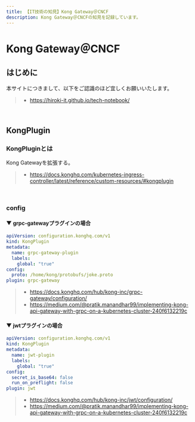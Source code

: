 ```yaml
---
title: 【IT技術の知見】Kong Gateway＠CNCF
description: Kong Gateway＠CNCFの知見を記録しています。
---
```


# Kong Gateway＠CNCF

## はじめに

本サイトにつきまして、以下をご認識のほど宜しくお願いいたします。

> - https://hiroki-it.github.io/tech-notebook/

<br>

## KongPlugin

### KongPluginとは

Kong Gatewayを拡張する。

> - https://docs.konghq.com/kubernetes-ingress-controller/latest/reference/custom-resources/#kongplugin

<br>

### config

#### ▼ grpc-gatewayプラグインの場合

```yaml
apiVersion: configuration.konghq.com/v1
kind: KongPlugin
metadata:
  name: grpc-gateway-plugin
  labels:
    global: "true"
config:
  proto: /home/kong/protobufs/joke.proto
plugin: grpc-gateway
```

> - https://docs.konghq.com/hub/kong-inc/grpc-gateway/configuration/
> - https://medium.com/@pratik.manandhar99/implementing-kong-api-gateway-with-grpc-on-a-kubernetes-cluster-240f6132219c

#### ▼ jwtプラグインの場合

```yaml
apiVersion: configuration.konghq.com/v1
kind: KongPlugin
metadata:
  name: jwt-plugin
  labels:
    global: "true"
config:
  secret_is_base64: false
  run_on_preflight: false
plugin: jwt
```

> - https://docs.konghq.com/hub/kong-inc/jwt/configuration/
> - https://medium.com/@pratik.manandhar99/implementing-kong-api-gateway-with-grpc-on-a-kubernetes-cluster-240f6132219c

<br>
